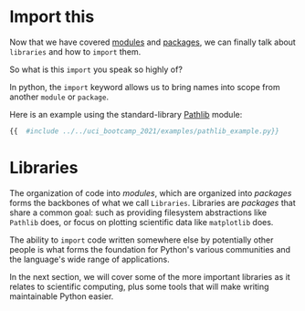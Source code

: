 # Import this

Now that we have covered [modules](modules.md) and [packages](packages.md), we can finally talk
about `libraries` and how to `import` them.

So what is this `import` you speak so highly of?

In python, the `import` keyword allows us to bring names into scope from another `module` or `package`.

Here is an example using the standard-library [Pathlib](https://docs.python.org/3/library/pathlib.html)
module:

```python
{{  #include ../../uci_bootcamp_2021/examples/pathlib_example.py}}
```

# Libraries

The organization of code into *modules*, which are organized into *packages* forms the backbones of
what we call `Libraries`. Libraries are *packages* that share a common goal: such as providing
filesystem abstractions like `Pathlib` does, or focus on plotting scientific data like `matplotlib`
does.

The ability to `import` code written somewhere else by potentially other people is what forms the
foundation for Python's various communities and the language's wide range of applications.

In the next section, we will cover some of the more important libraries as it relates to scientific
computing, plus some tools that will make writing maintainable Python easier.